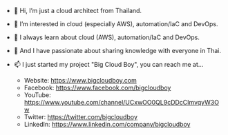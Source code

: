 - 👋 Hi, I’m just a cloud architect from Thailand.
- 👀 I’m interested in cloud (especially AWS), automation/IaC and DevOps.
- 🌱 I always learn about cloud (AWS), automation/IaC and DevOps.
- 🌱 And I have passionate about sharing knowledge with everyone in Thai.
- 📫 I just started my project "Big Cloud Boy", you can reach me at...

  * Website: https://www.bigcloudboy.com
  * Facebook: https://www.facebook.com/bigcloudboy
  * YouTube: https://www.youtube.com/channel/UCxwOO0QL9cDDcCImvqyW3Ow
  * Twitter: https://twitter.com/bigcloudboy
  * LinkedIn: https://www.linkedin.com/company/bigcloudboy

<!---
bigcloudboy/bigcloudboy is a ✨ special ✨ repository because its `README.md` (this file) appears on your GitHub profile.
You can click the Preview link to take a look at your changes.
--->
